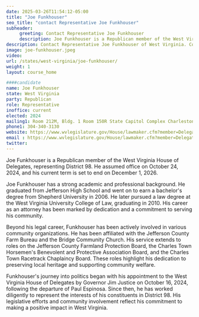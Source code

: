 ```yaml
---
date: 2025-03-26T11:54:12-05:00
title: "Joe Funkhouser"
seo_title: "contact Representative Joe Funkhouser"
subheader:
     greeting: Contact Representative Joe Funkhouser
     description: Joe Funkhouser is a Republican member of the West Virginia House of Delegates, representing District 98. He assumed office on October 24, 2024, and his current term is set to end on December 1, 2026.
description: Contact Representative Joe Funkhouser of West Virginia. Contact information for Joe Funkhouser includes email address, phone number, and mailing address.
image: joe-funkhouser.jpeg
video:
url: /states/west-virginia/joe-funkhouser/
weight: 1
layout: course_home

####candidate
name: Joe Funkhouser
state: West Virginia
party: Republican
role: Representative
inoffice: current
elected: 2024
mailing1: Room 212M, Bldg. 1 Room 150R State Capitol Complex Charleston, WV 25305
phone1: 304-340-3130
website: https://www.wvlegislature.gov/House/lawmaker.cfm?member=Delegate%20Funkhouser/
email : https://www.wvlegislature.gov/House/lawmaker.cfm?member=Delegate%20Funkhouser/
twitter: 
---
```

Joe Funkhouser is a Republican member of the West Virginia House of Delegates, representing District 98. He assumed office on October 24, 2024, and his current term is set to end on December 1, 2026.

Joe Funkhouser has a strong academic and professional background. He graduated from Jefferson High School and went on to earn a bachelor's degree from Shepherd University in 2006. He later pursued a law degree at the West Virginia University College of Law, graduating in 2010. His career as an attorney has been marked by dedication and a commitment to serving his community.

Beyond his legal career, Funkhouser has been actively involved in various community organizations. He has been affiliated with the Jefferson County Farm Bureau and the Bridge Community Church. His service extends to roles on the Jefferson County Farmland Protection Board, the Charles Town Horsemen's Benevolent and Protective Association Board, and the Charles Town Racetrack Chaplaincy Board. These roles highlight his dedication to preserving local heritage and supporting community welfare.

Funkhouser's journey into politics began with his appointment to the West Virginia House of Delegates by Governor Jim Justice on October 16, 2024, following the departure of Paul Espinosa. Since then, he has worked diligently to represent the interests of his constituents in District 98. His legislative efforts and community involvement reflect his commitment to making a positive impact in West Virginia.
